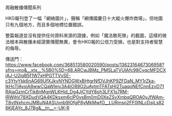 周融散播傳聞系列

HKG報刊登了一幅「網絡圖片」，聲稱「網傳國慶日十大縱火爆炸商場」，但地圖只有九個地方，而且多個地標位置錯誤。

整篇報道並沒有提供任何資料來源的證據，例如「魔法敢死隊」的截圖，這樣的做法根本與散播未經證實傳聞無異，會令HKG報的公信力受損，也是對支持者智慧的侮辱。

傳送門：
https://www.facebook.com/368513580020590/posts/1362316467306958?sfns=mo&__xts__%5B0%5D=68.ARCwJBMz_PMSLaTVUlAfc98CyqcMFDCXiAJ-U2iqB5f1W7xHPGTTVvSE-c3YtvYkk6nAG69UfXJkyNYNDGWxBHtgrNfDVJhKP9ZFDaN_MY1rZka-lkHcTIAysiA8wwCQaWlejy3A4iO89O2uAytmTFATsHl2TuaqoNEfCnnEzvD71RAjaGzmCrTik8nMgnWLKHjd_Dg4JjCYdY8oh3LFX1s7RM-lRWjhV78XDudVQA4KDksxm6clP0vsBm0mD0XeZSvXmbqQROA0yJfWAm-T8ytNxhcmJMBuN4ASUvnb9IOfgP8yMkMwfO__LURmsn2FF0lNLcDsjLs826KjEAYc_8J7Bg&__tn__=-UK-R